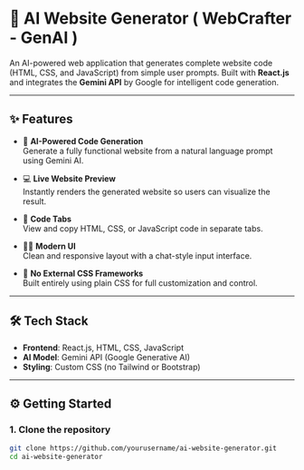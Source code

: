 # 🚀 AI Website Generator ( WebCrafter - GenAI )

An AI-powered web application that generates complete website code (HTML, CSS, and JavaScript) from simple user prompts. Built with **React.js** and integrates the **Gemini API** by Google for intelligent code generation.

---

## ✨ Features

- 🧠 **AI-Powered Code Generation**  
  Generate a fully functional website from a natural language prompt using Gemini AI.

- 💻 **Live Website Preview**  
  Instantly renders the generated website so users can visualize the result.

- 🧾 **Code Tabs**  
  View and copy HTML, CSS, or JavaScript code in separate tabs.

- 🧑‍🎨 **Modern UI**  
  Clean and responsive layout with a chat-style input interface.

- 🚫 **No External CSS Frameworks**  
  Built entirely using plain CSS for full customization and control.

---

## 🛠️ Tech Stack

- **Frontend**: React.js, HTML, CSS, JavaScript
- **AI Model**: Gemini API (Google Generative AI)
- **Styling**: Custom CSS (no Tailwind or Bootstrap)

---

## ⚙️ Getting Started

### 1. Clone the repository

```bash
git clone https://github.com/yourusername/ai-website-generator.git
cd ai-website-generator
